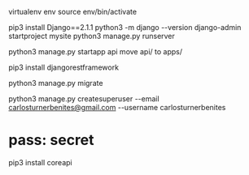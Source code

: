 virtualenv env
source env/bin/activate

pip3 install Django==2.1.1
python3 -m django --version
django-admin startproject mysite
python3 manage.py runserver

python3 manage.py startapp api
move api/ to apps/

pip3 install djangorestframework

python3 manage.py migrate

python3 manage.py createsuperuser --email carlosturnerbenites@gmail.com --username carlosturnerbenites

# pass: secret

pip3 install coreapi

